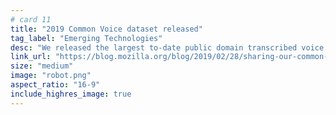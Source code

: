 ```yaml
---
# card 11
title: "2019 Common Voice dataset released"
tag_label: "Emerging Technologies"
desc: "We released the largest to-date public domain transcribed voice dataset, featuring 18 languages, 1,400 hours and 42k contributors."
link_url: "https://blog.mozilla.org/blog/2019/02/28/sharing-our-common-voices-mozilla-releases-the-largest-to-date-public-domain-transcribed-voice-dataset/?utm_source=www.mozilla.org&utm_medium=referral&utm_campaign=homepage&utm_content=card"
size: "medium"
image: "robot.png"
aspect_ratio: "16-9"
include_highres_image: true
---
```

